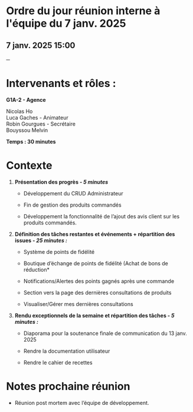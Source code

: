 # **Ordre du jour réunion interne à l'équipe du 7 janv. 2025**

## 7 janv. 2025 15:00

**─**

# **Intervenants et rôles :** 

**G1A-2 \- Agence**

Nicolas Ho  
Luca Gaches \- Animateur  
Robin Gourgues \- Secrétaire  
Bouyssou Melvin 

**Temps : 30 minutes**

# **Contexte**

1. **Présentation des progrès *\- 5 minutes***

   * Développement du CRUD Administrateur 

   * Fin de gestion des produits commandés 

   * Développement la fonctionnalité de l’ajout des avis client sur les produits commandés. 

2. **Définition des tâches restantes et événements \+ répartition des issues *\- 25 minutes :***

   * Système de points de fidélité

   * Boutique d’échange de points de fidélité (Achat de bons de réduction\*

   * Notifications/Alertes des points gagnés après une commande 

   * Section vers la page des dernières consultations de produits

   * Visualiser/Gérer mes dernières consultations 

3. **Rendu exceptionnels de la semaine et répartition des tâches *\- 5 minutes :***

   * Diaporama pour la soutenance finale de communication du 13 janv. 2025

   * Rendre la documentation utilisateur

   * Rendre le cahier de recettes

# **Notes prochaine réunion**

* Réunion post mortem avec l’équipe de développement. 
